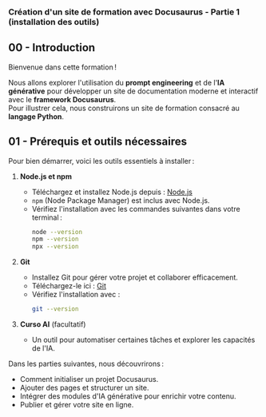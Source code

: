 ### Création d'un site de formation avec Docusaurus - Partie 1 (installation des outils)

## 00 - **Introduction**

Bienvenue dans cette formation !

Nous allons explorer l'utilisation du **prompt engineering** et de l'**IA générative** pour développer un site de documentation moderne et interactif avec le **framework Docusaurus**.  
Pour illustrer cela, nous construirons un site de formation consacré au **langage Python**.



## 01 - **Prérequis et outils nécessaires**

Pour bien démarrer, voici les outils essentiels à installer :

1. **Node.js et npm**  
   - Téléchargez et installez Node.js depuis : [Node.js](https://nodejs.org)  
   - `npm` (Node Package Manager) est inclus avec Node.js.  
   - Vérifiez l'installation avec les commandes suivantes dans votre terminal :
     ```bash
     node --version
     npm --version
     npx --version
     ```

2. **Git**  
   - Installez Git pour gérer votre projet et collaborer efficacement.  
   - Téléchargez-le ici : [Git](https://git-scm.com/)  
   - Vérifiez l'installation avec :
     ```bash
     git --version
     ```

3. **Curso AI** (facultatif)  
   - Un outil pour automatiser certaines tâches et explorer les capacités de l'IA.


Dans les parties suivantes, nous découvrirons :

- Comment initialiser un projet Docusaurus.  
- Ajouter des pages et structurer un site.  
- Intégrer des modules d'IA générative pour enrichir votre contenu.  
- Publier et gérer votre site en ligne.
